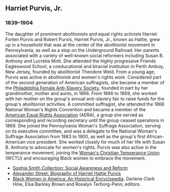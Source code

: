 ## Harriet Purvis, Jr.
### 1839&#8211;1904
The daughter of prominent abolitionists and equal rights activists Harriet Forten Purvis and Robert Purvis, Harriet Purvis, Jr., known as Hattie, grew up in a household that was at the center of the abolitionist movement in Pennsylvania, as well as a stop on the Underground Railroad. Her parents associated with a variety of well-known social reformers including Susan B. Anthony and Lucretia Mott. She attended the highly progressive Friends Eagleswood School, a coeducational and biracial institution in Perth Amboy, New Jersey, founded by abolitionist Theodore Weld. From a young age, Purvis was active in abolitionist and women's rights work. Considered part of the second generation of American suffragists, she became a member of the [Philadelphia Female Anti-Slavery Society](/search?q=Philadelphia+Female+Anti-Slavery+Society), founded in part by her grandmother, mother and aunts,  in 1866. From 1866 to 1869, she worked with her mother on the group's annual anti-slavery fair to raise funds for the group's abolitionist activities. A committed suffragist, she attended the 1866 National Woman's Rights Convention and became a member of the [American Equal Rights Association](/search?q=American+Equal+Rights+Association) (AERA), a group she served as corresponding and recording secretary until the group ceased operations in 1869. She joined the Pennsylvania Woman's Suffrage Association, serving on its executive committee, and was a delegate to the National Woman's Suffrage Association from 1883 to 1900, as well as the group's  first African-American vice president. She worked closely for much of her life with Susan B. Anthony to advocate for women's rights. Purvis was also active in the temperance movement, joining the [Woman's Christian Temperance Union](/search?q=Woman's+Christian+Temperance+Union) (WCTU) and encouraging Black women to embrace the movement.

* [Sophia Smith Collection: Social Awareness and Reform](https://www.smith.edu/libraries/libs/ssc/atg/socialawareness.html)
* [Alexander Street: Biography of Harriet Hattie Purvis](https://search.alexanderstreet.com/view/work/bibliographic_entity%7Cbibliographic_details%7C3975725/biographical-sketch-harriet-purvis#page/1/mode/1/chapter/bibliographic_entity|bibliographic_details|3975725)
* [Black Women in America: An Historical Encyclopedia](https://www.goodreads.com/book/show/1449467.Black_Women_in_America). Darlene Clark Hine, Elsa Barkley Brown and Rosalyn Terborg-Penn, editors.